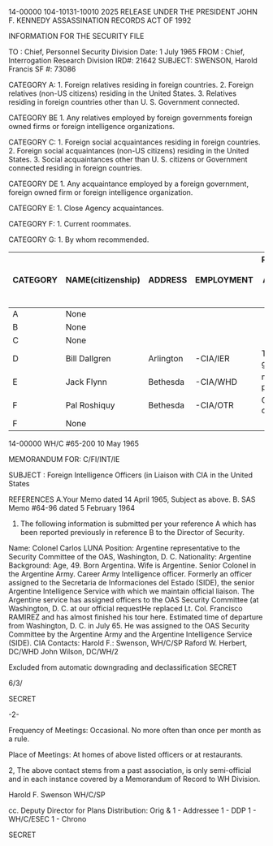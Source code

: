 14-00000
104-10131-10010
2025 RELEASE UNDER THE PRESIDENT JOHN F. KENNEDY ASSASSINATION RECORDS ACT OF 1992

INFORMATION FOR THE SECURITY FILE

TO : Chief, Personnel Security Division Date: 1 July 1965
FROM : Chief, Interrogation Research Division IRD#: 21642
SUBJECT: SWENSON, Harold Francis SF #: 73086

CATEGORY A: 1. Foreign relatives residing in foreign countries.
2. Foreign relatives (non-US citizens) residing in the
United States.
3. Relatives residing in foreign countries other than
U. S. Government connected.

CATEGORY BE 1. Any relatives employed by foreign governments foreign
owned firms or foreign intelligence organizations.

CATEGORY C: 1. Foreign social acquaintances residing in foreign countries.
2. Foreign social acquaintances (non-US citizens) residing in
the United States.
3. Social acquaintances other than U. S. citizens or
Government connected residing in foreign countries.

CATEGORY DE 1. Any acquaintance employed by a foreign government, foreign
owned firm or foreign intelligence organization.

CATEGORY E: 1. Close Agency acquaintances.

CATEGORY F: 1. Current roommates.

CATEGORY G: 1. By whom recommended.

|CATEGORY|NAME(citizenship)|ADDRESS|EMPLOYMENT|RELATIONSHIP TYPE ASSOCIATION TYPE CONTACT|
|---|---|---|---|---|
|A|None||||
|B|None||||
|C|None||||
|D|Bill Dallgren|Arlington|-CIA/IER|Third many gere|
|E|Jack Flynn|Bethesda|-CIA/WHD|mind & ortet pipiner|
|F|Pal Roshiquy|Bethesda|-CIA/OTR|Grind & colliapie|
|F|None||||

14-00000
WH/C #65-200
10 May 1965

MEMORANDUM FOR: C/FI/INT/IE

SUBJECT : Foreign Intelligence Officers (in Liaison
with CIA in the United States

REFERENCES A.Your Memo dated 14 April 1965, Subject
as above.
B. SAS Memo #64-96 dated 5 February 1964

1. The following information is submitted per your reference
A which has been reported previously in reference B to the
Director of Security.

Name: Colonel Carlos LUNA
Position: Argentine representative to the Security
Committee of the OAS, Washington, D. C.
Nationality: Argentine
Background: Age, 49. Born Argentina. Wife is
Argentine. Senior Colonel in the
Argentine Army. Career Army
Intelligence officer. Formerly an
officer assigned to the Secretaria de
Informaciones del Estado (SIDE), the
senior Argentine Intelligence Service
with which we maintain official liaison.
The Argentine service has assigned officers
to the OAS Security Committee (at Washington,
D. C. at our official requestHe replaced
Lt. Col. Francisco RAMIREZ and has almost
finished his tour here. Estimated time of
departure from Washington, D. C. in July 65.
He was assigned to the OAS Security
Committee by the Argentine Army and the
Argentine Intelligence Service (SIDE).
CIA Contacts: Harold F.: Swenson, WH/C/SP
Raford W. Herbert, DC/WHD
John Wilson, DC/WH/2

Excluded from automatic
downgrading and
declassification
SECRET

6/3/

SECRET

-2-

Frequency of Meetings: Occasional. No more often
than once per month as a
rule.

Place of Meetings: At homes of above listed officers
or at restaurants.

2, The above contact stems from a past association, is only
semi-official and in each instance covered by a Memorandum of
Record to WH Division.

Harold F. Swenson
WH/C/SP

cc. Deputy Director for Plans
Distribution:
Orig & 1 - Addressee
1 - DDP
1 - WH/C/ESEC
1 - Chrono

SECRET
